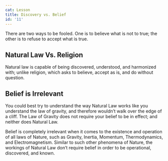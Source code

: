 ```yaml
---
cat: Lesson
title: Discovery vs. Belief
id: '11'
---
```


<span class="desc">There are two ways to be fooled. One is to believe what is not to true; the other is to refuse to accept what is true.</span>

## Natural Law Vs. Religion
Natural law is capable of being discovered, understood, and harmonized with; unlike religion, which asks to believe, accept as is, and do without question.

## Belief is Irrelevant 
You could best try to understand the way Natural Law works like you understand the law of gravity, and therefore wouldn’t walk over the edge of a cliff. The Law of Gravity does not require your belief to be in effect; and neither does Natural Law.

Belief is completely irrelevant when it comes to the existence and operation of all laws of Nature, such as Gravity, Inertia, Momentum, Thermodynamics, and Electromagnetism. Similar to such other phenomena of Nature, the workings of Natural Law don’t require belief in order to be operational, discovered, and known.
